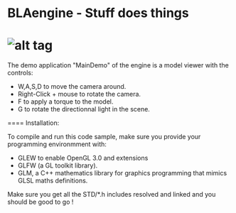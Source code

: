 BLAengine - Stuff does things
===================================

![alt tag](https://raw.github.com/vingt-2/BLAengine/master/BlaEngine-picture.png)
=====

The demo application "MainDemo" of the engine is a model viewer with the controls:

* W,A,S,D to move the camera around.
* Right-Click + mouse to rotate the camera.
* F to apply a torque to the model.
* G to rotate the directionnal light in the scene.

====
Installation:

To compile and run this code sample, make sure you provide your programming environmment with:
* GLEW to enable OpenGL 3.0 and extensions
* GLFW (a GL toolkit library).
* GLM, a C++ mathematics library for graphics programming that mimics GLSL maths definitions.

Make sure you get all the STD/*.h includes resolved and linked and you should be good to go ! 
